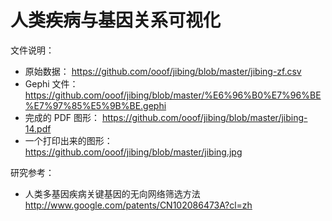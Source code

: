人类疾病与基因关系可视化
======

文件说明：

- 原始数据： https://github.com/ooof/jibing/blob/master/jibing-zf.csv
- Gephi 文件： https://github.com/ooof/jibing/blob/master/%E6%96%B0%E7%96%BE%E7%97%85%E5%9B%BE.gephi
- 完成的 PDF 图形： https://github.com/ooof/jibing/blob/master/jibing-14.pdf
- 一个打印出来的图形： https://github.com/ooof/jibing/blob/master/jibing.jpg

研究参考：

- 人类多基因疾病关键基因的无向网络筛选方法  http://www.google.com/patents/CN102086473A?cl=zh
